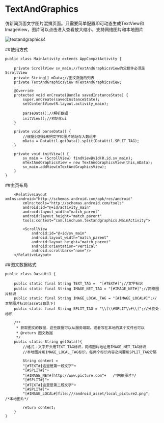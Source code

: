 # TextAndGraphics
仿新闻页面文字图片混排页面。只需要简单配置即可动态生成TextView和ImageView，图片可以点击进入查看放大缩小，支持网络图片和本地图片

![textandgraphics4](https://cloud.githubusercontent.com/assets/18639409/20962076/cea2c8ec-bca2-11e6-91e4-720812951163.gif)

##使用方式

    public class MainActivity extends AppCompatActivity {

        private ScrollView sv_main;//TextAndGraphicsView的父控件必须是ScrollView
        private String[] mData;//图文数据的列表
        private TextAndGraphicsView mTextAndGraphicsView;

        @Override
        protected void onCreate(Bundle savedInstanceState) {
            super.onCreate(savedInstanceState);
            setContentView(R.layout.activity_main);

            parseData();//解析数据
            initView();//初始化ui
        }

        private void parseData() {
            //根据分割线来把文字和图片地址存入数组中
            mData = DataUtil.getData().split(DataUtil.SPLIT_TAG);
        }

        private void initView() {
            sv_main = (ScrollView) findViewById(R.id.sv_main);
            mTextAndGraphicsView = new TextAndGraphicsView(this,mData);
            sv_main.addView(mTextAndGraphicsView);
        }
    }

##主页布局

        <RelativeLayout xmlns:android="http://schemas.android.com/apk/res/android"
            xmlns:tools="http://schemas.android.com/tools"
            android:id="@+id/activity_main"
            android:layout_width="match_parent"
            android:layout_height="match_parent"
            tools:context="com.linchuan.textandgraphics.MainActivity">

            <ScrollView
                android:id="@+id/sv_main"
                android:layout_width="match_parent"
                android:layout_height="match_parent"
                android:orientation="vertical"
                android:scrollbars="none"/>
        </RelativeLayout>


##图文数据格式

    public class DataUtil {

        public static final String TEXT_TAG =  "[#TEXT#]";//文字标识
        public static final String IMAGE_NET_TAG = "[#IMAGE_NET#]";//网络图片标识
        public static final String IMAGE_LOCAL_TAG = "[#IMAGE_LOCAL#]";//本地图片标识(assets目录下)
        public static final String SPLIT_TAG = "\\[\\#SPLIT\\#\\]";//分割处标识

        /**
         * 获取图文的数据，这些数据可以从服务端取，或者写在本地的某个文件也可以
         * @return 图文数据
         */
        public static String getData(){
            //格式：文字开头用TEXT_TAG标识，网络图片地址用IMAGE_NET_TAG标识
            //本地图片用IMAGE_LOCAL_TAG标识，每两个标识内容之间要用SPLIT_TAG分隔

            String content = 
            "[#TEXT#]这里是第一段文字"+
            "[#SPLIT#]"+
            "[#IMAGE_NET#]http://www.picture.com"+   /*网络图片*/
            "[#SPLIT#]"+
            "[#TEXT#]这里是第二段文字"+
            "[#SPLIT#]"+
            "[#IMAGE_LOCAL#]file:///android_asset/local_picture2.png";   /*本地图片*/

            return content;
        }
    }
